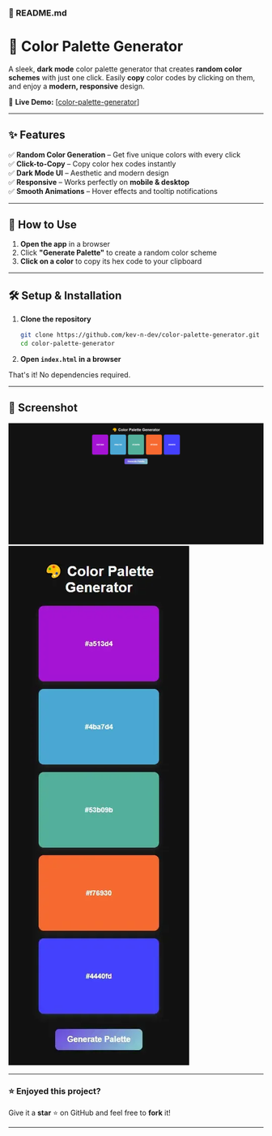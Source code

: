  

### **📜 README.md**

# 🎨 Color Palette Generator

A sleek, **dark mode** color palette generator that creates **random color schemes** with just one click. Easily **copy** color codes by clicking on them, and enjoy a **modern, responsive** design.  

🚀 **Live Demo:** [[color-palette-generator](https://kev-n-dev.github.io/color-palette-generator/)]

---

## ✨ Features

✅ **Random Color Generation** – Get five unique colors with every click  
✅ **Click-to-Copy** – Copy color hex codes instantly  
✅ **Dark Mode UI** – Aesthetic and modern design  
✅ **Responsive** – Works perfectly on **mobile & desktop**  
✅ **Smooth Animations** – Hover effects and tooltip notifications  

---

## 📌 How to Use

1. **Open the app** in a browser  
2. Click **"Generate Palette"** to create a random color scheme  
3. **Click on a color** to copy its hex code to your clipboard  

---

## 🛠️ Setup & Installation

1. **Clone the repository**  
   ```sh
   git clone https://github.com/kev-n-dev/color-palette-generator.git
   cd color-palette-generator
   ``` 

2. **Open `index.html` in a browser**  

That's it! No dependencies required.  

---

## 📸 Screenshot

![Pc Preview Image](assets/screenshots/colour_picker_pc.PNG)  
![Mobile Preview Image](assets/screenshots/mobile_colour_picker.png)  

---

### ⭐ Enjoyed this project?  
Give it a **star** ⭐ on GitHub and feel free to **fork** it!  

---
